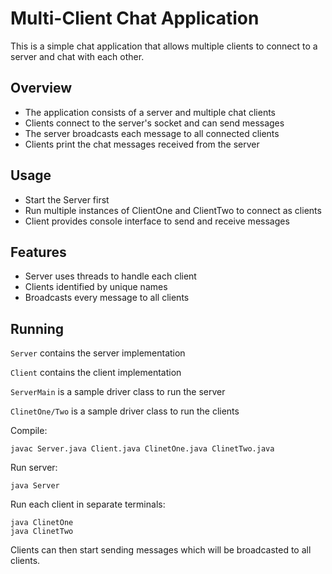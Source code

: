 # Multi-Client Chat Application

This is a simple chat application that allows multiple clients to connect to a server and chat with each other.

## Overview

- The application consists of a server and multiple chat clients 
- Clients connect to the server's socket and can send messages
- The server broadcasts each message to all connected clients
- Clients print the chat messages received from the server 

## Usage

- Start the Server first 
- Run multiple instances of ClientOne and ClientTwo to connect as clients
- Client provides console interface to send and receive messages

## Features

- Server uses threads to handle each client 
- Clients identified by unique names
- Broadcasts every message to all clients

## Running

`Server` contains the server implementation

`Client` contains the client implementation 

`ServerMain` is a sample driver class to run the server

`ClinetOne/Two` is a sample driver class to run the clients

Compile:

```
javac Server.java Client.java ClinetOne.java ClinetTwo.java
```

Run server:

```
java Server
``` 

Run each client in separate terminals:

```
java ClinetOne
java ClinetTwo
```

Clients can then start sending messages which will be broadcasted to all clients.
